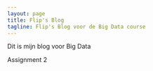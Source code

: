```yaml
---
layout: page
title: Flip's Blog
tagline: Flip's Blog voor de Big Data course
---
```


Dit is mijn blog voor Big Data

Assignment 2
